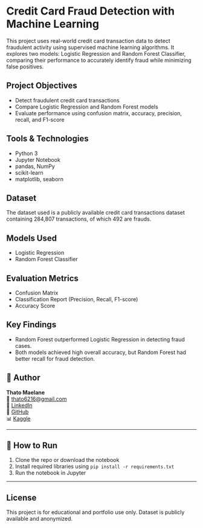 # Credit Card Fraud Detection with Machine Learning

This project uses real-world credit card transaction data to detect fraudulent activity using supervised machine learning algorithms. It explores two models: Logistic Regression and Random Forest Classifier, comparing their performance to accurately identify fraud while minimizing false positives.

## Project Objectives
- Detect fraudulent credit card transactions
- Compare Logistic Regression and Random Forest models
- Evaluate performance using confusion matrix, accuracy, precision, recall, and F1-score

## Tools & Technologies
- Python 3
- Jupyter Notebook
- pandas, NumPy
- scikit-learn
- matplotlib, seaborn

## Dataset
The dataset used is a publicly available credit card transactions dataset containing 284,807 transactions, of which 492 are frauds.

## Models Used
- Logistic Regression
- Random Forest Classifier

## Evaluation Metrics
- Confusion Matrix
- Classification Report (Precision, Recall, F1-score)
- Accuracy Score

## Key Findings
- Random Forest outperformed Logistic Regression in detecting fraud cases.
- Both models achieved high overall accuracy, but Random Forest had better recall for fraud detection.

## 👤 Author
**Thato Maelane**  
📧 thato6216@gmail.com  
🔗 [LinkedIn](https://www.linkedin.com/in/thatomaelane)  
🐙 [GitHub](https://github.com/thatomaelane)  
📊 [Kaggle](https://www.kaggle.com/thatomaelane)

---

## 📂 How to Run
1. Clone the repo or download the notebook
2. Install required libraries using `pip install -r requirements.txt`
3. Run the notebook in Jupyter

---

## License
This project is for educational and portfolio use only. Dataset is publicly available and anonymized.
